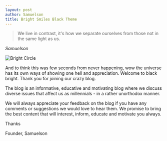 ```yaml
---
layout: post
author: Samuelson
title: Bright Smiles Black Theme
---
```

> We live in contrast, it's how we separate ourselves from those not in the same light as us.
>
*Samuelson*

![Bright Circle]({{site.baseurl}}/assets/images/welcome-post.jpg)

And to think this was few seconds from never happening, wow the universe has its own ways of showing one hell and appreciation. Welcome to black bright. Thank you for joining our crazy blog.

The blog is an informative, educative and motivating blog where we discuss diverse issues that affect us as millennials - in a rather unorthodox manner.

We will always appreciate your feedback on the blog if you have any comments or suggestions we would love to hear them. We promise to bring the best content that will interest, inform, educate and motivate you always.

Thanks

Founder, Samuelson
